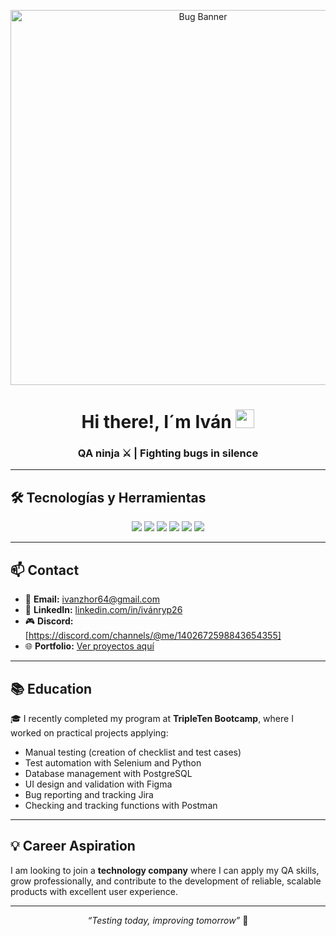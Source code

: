 <!-- Banner animado de Bug -->
<p align="center">
  <img src="https://github.com/user-attachments/assets/e140eb1e-358f-4a4a-b307-f2ffd7d73be1" width="600" alt="Bug Banner">
</p>

<!-- Presentación -->
<h1 align="center">
  Hi there!, I´m Iván <a href="#"><img src="https://raw.githubusercontent.com/MartinHeinz/MartinHeinz/master/wave.gif" width="30px"></a>
<h3 align="center">QA ninja ⚔️ | Fighting bugs in silence</h3>

---

## 🛠️ Tecnologías y Herramientas
<p align="center">
  <img src="https://img.shields.io/badge/Android-3DDC84?style=for-the-badge&logo=android&logoColor=white"/>
  <img src="https://img.shields.io/badge/Postman-FF6C37?style=for-the-badge&logo=postman&logoColor=white"/>
  <img src="https://img.shields.io/badge/PostgreSQL-316192?style=for-the-badge&logo=postgresql&logoColor=white"/>
  <img src="https://img.shields.io/badge/Selenium-43B02A?style=for-the-badge&logo=selenium&logoColor=white"/>
  <img src="https://img.shields.io/badge/Python-3776AB?style=for-the-badge&logo=python&logoColor=white"/>
  <img src="https://img.shields.io/badge/Figma-F24E1E?style=for-the-badge&logo=figma&logoColor=white"/>
</p>

---

## 📫 Contact
- 📧 **Email:** [ivanzhor64@gmail.com](mailto:ivanzhor64@gmail.com)  
- 💼 **LinkedIn:** [linkedin.com/in/ivánryp26](https://www.linkedin.com/in/ivánryp26)  
- 🎮 **Discord:** [https://discord.com/channels/@me/1402672598843654355]  
- 🌐 **Portfolio:** [Ver proyectos aquí](#)  

---

## 📚 Education
🎓 I recently completed my program at **TripleTen Bootcamp**, where I worked on practical projects applying:  
- Manual testing (creation of checklist and test cases)  
- Test automation with Selenium and Python  
- Database management with PostgreSQL  
- UI design and validation with Figma  
- Bug reporting and tracking Jira
- Checking and tracking functions with Postman

---

## 💡 Career Aspiration
I am looking to join a **technology company** where I can apply my QA skills, grow professionally, and contribute to the development of reliable, scalable products with excellent user experience.  

---

<p align="center">
  <em>“Testing today, improving tomorrow”</em> 🚀
</p>

